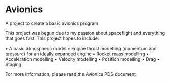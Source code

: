 # Avionics
A project to create a basic avionics program

This project was begun due to my passion about spaceflight and everything that goes fast.
This project hopes to include:

•	A basic atmospheric model
•	Engine thrust modelling (momentum and pressure) for an ideally expanded engine
•	Rocket mass modelling
•	Acceleration modelling
•	Velocity modelling 
•	Position modelling
•	Drag
•	Staging

For more information, please read the Avionics PDS document
